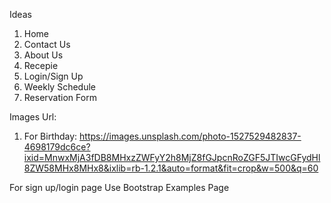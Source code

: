 Ideas

1. Home
2. Contact Us
3. About Us
4. Recepie
5. Login/Sign Up
6. Weekly Schedule
7. Reservation Form

Images Url:

1. For Birthday: https://images.unsplash.com/photo-1527529482837-4698179dc6ce?ixid=MnwxMjA3fDB8MHxzZWFyY2h8MjZ8fGJpcnRoZGF5JTIwcGFydHl8ZW58MHx8MHx8&ixlib=rb-1.2.1&auto=format&fit=crop&w=500&q=60

For sign up/login page Use Bootstrap Examples Page